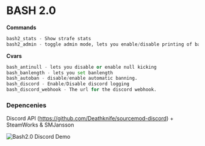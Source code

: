 # BASH 2.0

**Commands**
```python
bash2_stats - Show strafe stats
bash2_admin - toggle admin mode, lets you enable/disable printing of bash logs into the chat.
```


**Cvars**

```python
bash_antinull - lets you disable or enable null kicking
bash_banlength - lets you set banlength
bash_autoban - disable/enable automatic banning. 
bash_discord - Enable/Disable discord logging
bash_discord_webhook - The url for the discord webhook.
```

### Depencenies

Discord API (https://github.com/Deathknife/sourcemod-discord) + SteamWorks & SMJansson


![Bash2.0 Discord Demo](https://i.imgur.com/lrvCf1F.png)
